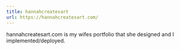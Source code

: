 ```yaml
---
title: hannahcreatesart
url: https://hannahcreatesart.com/
---
```


hannahcreatesart.com is my wifes portfolio that she designed and I implemented/deployed.
